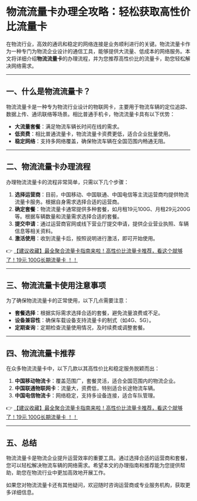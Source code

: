 # 物流流量卡办理全攻略：轻松获取高性价比流量卡

在物流行业，高效的通讯和稳定的网络连接是业务顺利进行的关键。物流流量卡作为一种专门为物流企业设计的通信工具，能够提供大流量、低成本的网络服务。本文将详细介绍**物流流量卡**的办理流程，并为您推荐高性价比的流量卡，助您轻松解决网络需求。

---

## 一、什么是物流流量卡？

物流流量卡是一种专为物流行业设计的物联网卡，主要用于物流车辆的定位追踪、数据上传、通讯联络等场景。相比普通手机卡，物流流量卡具有以下优势：

- **大流量套餐**：满足物流车辆长时间在线的需求。
- **低资费**：相比普通流量卡，物流流量卡资费更低，适合企业批量使用。
- **稳定网络**：支持多网络覆盖，确保物流车辆在全国范围内畅通无阻。

---

## 二、物流流量卡办理流程

办理物流流量卡的流程非常简单，只需以下几个步骤：

1. **选择运营商**：目前，中国移动、中国联通、中国电信等主流运营商均提供物流流量卡服务。根据自身需求选择合适的运营商。
2. **确定套餐**：物流流量卡通常提供多种套餐，如月租19元100G、月租29元200G等。根据车辆数量和流量需求选择合适的套餐。
3. **提交申请**：通过运营商官网或线下营业厅提交申请，提供企业营业执照、车辆信息等相关资料。
4. **激活使用**：收到流量卡后，按照说明进行激活，即可开始使用。

👉 [【建议收藏】最全聚合流量卡指南来啦！高性价比流量卡推荐，看这个就够了！19元 100G长期流量卡 ！！](https://bit.ly/Liuliangka)

---

## 三、物流流量卡使用注意事项

为了确保物流流量卡的正常使用，以下几点需要注意：

- **套餐选择**：根据实际需求选择合适的套餐，避免流量浪费或不足。
- **设备兼容性**：确保车载设备支持流量卡的制式（如4G、5G）。
- **定期查询**：定期检查流量使用情况，及时续费或调整套餐。

---

## 四、物流流量卡推荐

在众多物流流量卡中，以下几款以其高性价比和稳定服务脱颖而出：

1. **中国移动物流卡**：覆盖范围广，套餐灵活，适合全国范围内的物流企业。
2. **中国联通物联网卡**：流量大，资费低，特别适合长途物流车辆。
3. **中国电信物流卡**：网络稳定，支持多设备连接，适合车队管理。

👉 [【建议收藏】最全聚合流量卡指南来啦！高性价比流量卡推荐，看这个就够了！19元 100G长期流量卡 ！！](https://bit.ly/Liuliangka)

---

## 五、总结

物流流量卡是物流企业提升运营效率的重要工具。通过选择合适的运营商和套餐，您可以轻松解决物流车辆的网络需求。希望本文的办理指南和推荐能为您提供帮助，助您在物流行业中更加高效地开展工作。

如果您对物流流量卡还有其他疑问，欢迎随时咨询运营商或专业服务机构，获取更多详细信息。